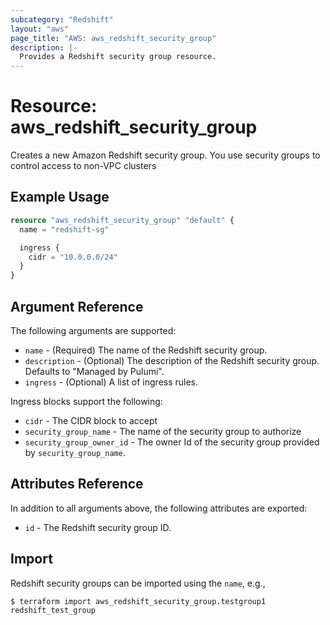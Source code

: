 ```yaml
---
subcategory: "Redshift"
layout: "aws"
page_title: "AWS: aws_redshift_security_group"
description: |-
  Provides a Redshift security group resource.
---
```


# Resource: aws_redshift_security_group

Creates a new Amazon Redshift security group. You use security groups to control access to non-VPC clusters

## Example Usage

```terraform
resource "aws_redshift_security_group" "default" {
  name = "redshift-sg"

  ingress {
    cidr = "10.0.0.0/24"
  }
}
```

## Argument Reference

The following arguments are supported:

* `name` - (Required) The name of the Redshift security group.
* `description` - (Optional) The description of the Redshift security group. Defaults to "Managed by Pulumi".
* `ingress` - (Optional) A list of ingress rules.

Ingress blocks support the following:

* `cidr` - The CIDR block to accept
* `security_group_name` - The name of the security group to authorize
* `security_group_owner_id` - The owner Id of the security group provided
  by `security_group_name`.

## Attributes Reference

In addition to all arguments above, the following attributes are exported:

* `id` - The Redshift security group ID.

## Import

Redshift security groups can be imported using the `name`, e.g.,

```
$ terraform import aws_redshift_security_group.testgroup1 redshift_test_group
```
